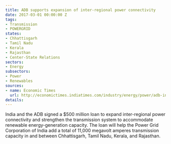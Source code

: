 ```yaml
---
title: ADB supports expansion of inter-regional power connectivity
date: 2017-03-01 00:00:00 Z
tags:
- Transmission
- POWERGRID
states:
- Chhattisgarh
- Tamil Nadu
- Kerala
- Rajasthan
- Center-State Relations
sectors:
- Energy
subsectors:
- Power
- Renewables
sources:
- name: Economic Times
  url: http://economictimes.indiatimes.com/industry/energy/power/adb-india-ink-500-million-loan-pact-to-expand-power-connectivity/articleshow/57316256.cms
details: 
---
```


India and the ADB signed a $500 million loan to expand inter-regional power connectivity and strengthen the transmission system to accommodate renewable energy-generation capacity. The loan will help the Power Grid Corporation of India add a total of 11,000 megavolt amperes transmission capacity in and between Chhattisgarh, Tamil Nadu, Kerala, and Rajasthan.
